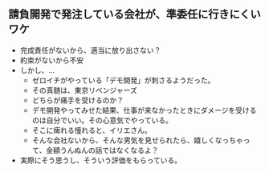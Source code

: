 ## 請負開発で発注している会社が、準委任に行きにくいワケ
- 完成責任がないから、適当に放り出さない？
- 約束がないから不安
- しかし、...
  - ゼロイチがやっている「デモ開発」が刺さるようだった。
  - その真髄は、東京リベンジャーズ
  - どちらが痛手を受けるのか？
  - デモ開発やってみせた結果、仕事が来なかったときにダメージを受けるのは自分でいい。その心意気でやっている。
  - そこに痺れる憧れると、イリエさん。
  - そんな会社ないから、そんな男気を見せられたら、嬉しくなっちゃって、金額うんぬんの話ではなくなるよ？
- 実際にそう思うし、そういう評価をもらっている。


